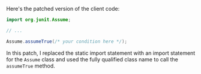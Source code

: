 Here's the patched version of the client code:
```java
import org.junit.Assume;

// ...

Assume.assumeTrue(/* your condition here */);
```
In this patch, I replaced the static import statement with an import statement for the `Assume` class and used the fully qualified class name to call the `assumeTrue` method.